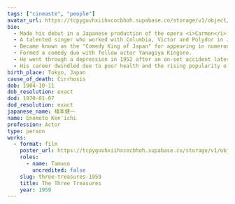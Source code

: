 ```yaml
---
tags: ["cineaste", "people"]
avatar_url: https://tcpyguvhxiihxcocbhoh.supabase.co/storage/v1/object/public/godzilla-cineaste-public/content/people/enomoto-kenichi/enomoto-kenichi.jpg
bio:
  - Made his debut in a Japanese production of the opera <i>Carmen</i>, singing in the chorus.
  - A talented singer who worked with Columbia, Victor and Polydor in Japan. He leveraged his improvisational skills to make the leap to film.
  - Became known as the "Comedy King of Japan" for appearing in numerous comedies before World War II.
  - Formed a comedy duo with fellow actor Yanagiya Kingoro.
  - He went through a depression in 1952 after an on-set accident later cost him his leg and his oldest son died suddenly. Enomoto was inspired by comedian Harold Lloyd, who also sustained grievous injuries, yet still continued to perform. Enomoto would eventually incorporate gags with his prosthetic leg into his acts.
  - His career dwindled due to poor health and the rising popularity of television.
birth_place: Tokyo, Japan
cause_of_death: Cirrhosis
dob: 1904-10-11
dob_resolution: exact
dod: 1970-01-07
dod_resolution: exact
japanese_name: 榎本健一
name: Enomoto Ken'ichi
profession: Actor
type: person
works:
  - format: film
    poster_url: https://tcpyguvhxiihxcocbhoh.supabase.co/storage/v1/object/public/godzilla-cineaste-public/content/films/three-treasures-1959/posters/birth-of-japan-1959.jpg
    roles:
      - name: Tamaso
        uncredited: false
    slug: three-treasures-1959
    title: The Three Treasures
    year: 1959
---
```


